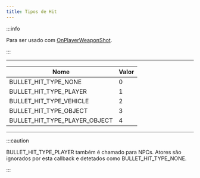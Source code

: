 ```yaml
---
title: Tipos de Hit
---
```


:::info

Para ser usado com [OnPlayerWeaponShot](../callbacks/OnPlayerWeaponShot).

:::

---

| Nome                          | Valor |
| ----------------------------- | ----- |
| BULLET_HIT_TYPE_NONE          | 0     |
| BULLET_HIT_TYPE_PLAYER        | 1     |
| BULLET_HIT_TYPE_VEHICLE       | 2     |
| BULLET_HIT_TYPE_OBJECT        | 3     |
| BULLET_HIT_TYPE_PLAYER_OBJECT | 4     |

---

:::caution

BULLET_HIT_TYPE_PLAYER também é chamado para NPCs. Atores são ignorados por esta callback e detetados como BULLET_HIT_TYPE_NONE.

:::
